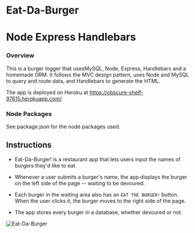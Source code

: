 # Eat-Da-Burger

# Node Express Handlebars

### Overview

This is  a burger logger that usesMySQL, Node, Express, Handlebars and a homemade ORM. It follows the MVC design pattern, uses Node and MySQL to query and route data, and Handlebars to generate the HTML.

The app is deployed on Heroku at https://obscure-shelf-97615.herokuapp.com/


### Node Packages
See package.json for the node packages used.

## Instructions

* Eat-Da-Burger! is a restaurant app that lets users input the names of burgers they'd like to eat.

* Whenever a user submits a burger's name, the app displays the burger on the left side of the page -- waiting to be devoured.

* Each burger in the waiting area also has an `EAT THE BURGER!` button. When the user clicks it, the burger moves to the right side of the page.

* The app stores every burger in a database, whether devoured or not.

![Eat-Da-Burger](assets/images/demo.PNG)








